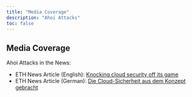```yaml
---
title: "Media Coverage"
description: "Ahoi Attacks"
toc: false
---
```


## Media Coverage

Ahoi Attacks in the News:
- ETH News Article (English): [Knocking cloud security off its game](https://ethz.ch/en/news-und-veranstaltungen/eth-news/news/2024/04/knocking-cloud-security-off-its-game.html)
- ETH News Article (German): [Die Cloud-Sicherheit aus dem Konzept gebracht](https://ethz.ch/de/news-und-veranstaltungen/eth-news/news/2024/04/die-cloud-sicherheit-aus-dem-konzept-gebracht.html)

